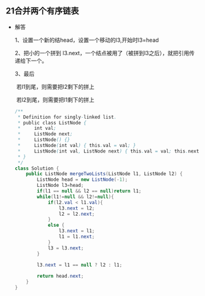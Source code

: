 ## 21合并两个有序链表

- 解答

  1、设置一个新的结head，设置一个移动的l3,开始时l3=head

  2、把小的一个拼到 l3.next，一个结点被用了（被拼到l3之后），就把引用传递给下一个。

  3、最后

  ​		若l1到尾，则需要把l2剩下的拼上

  ​		若l2到尾，则需要把l1剩下的拼上

  ```java
  /**
   * Definition for singly-linked list.
   * public class ListNode {
   *     int val;
   *     ListNode next;
   *     ListNode() {}
   *     ListNode(int val) { this.val = val; }
   *     ListNode(int val, ListNode next) { this.val = val; this.next = next; }
   * }
   */
  class Solution {
      public ListNode mergeTwoLists(ListNode l1, ListNode l2) {
          ListNode head = new ListNode(-1);
          ListNode l3=head;
          if(l1 == null && l2 == null)return l1;
          while(l1!=null && l2!=null){
              if(l2.val < l1.val){
                  l3.next = l2;
                  l2 = l2.next;
              }
              else {
                  l3.next = l1;
                  l1 = l1.next;
              }
              l3 = l3.next;
          }
          
          l3.next = l1 == null ? l2 : l1;
  
          return head.next;
      }
  }
  ```

  